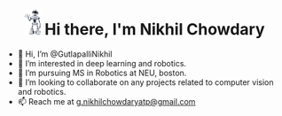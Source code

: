 <h1 align = "center"><img src="https://github.com/GutlapalliNikhil/GutlapalliNikhil/blob/main/3q63.gif" width="30" /> Hi there, I'm Nikhil Chowdary </h1>

- 👋 Hi, I’m @GutlapalliNikhil
- 👀 I’m interested in deep learning and robotics.
- 🌱 I’m pursuing MS in Robotics at NEU, boston.
- 💞️ I’m looking to collaborate on any projects related to computer vision and robotics.
- 📫 Reach me at g.nikhilchowdaryatp@gmail.com

<!---
GutlapalliNikhil/GutlapalliNikhil is a ✨ special ✨ repository because its `README.md` (this file) appears on your GitHub profile.
You can click the Preview link to take a look at your changes.
--->
